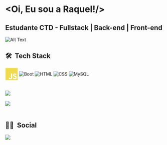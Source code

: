 # <Oi, Eu sou a Raquel!/>

## Estudante CTD - Fullstack | Back-end | Front-end

![Alt Text](https://media2.giphy.com/media/134DVXcD94sOWI/giphy.gif?cid=ecf05e47gve7djlyyeir1gfipiz5ek88w4e7inhjksqhbwfy&rid=giphy.gif&ct=g)

## 🛠 &nbsp;Tech Stack

<div>
<img align="center" alt="Js" height="40" width="40" src="https://raw.githubusercontent.com/devicons/devicon/master/icons/javascript/javascript-plain.svg">
<img align="center" alt="Boot" height="40" width="40" src="https://cdn.jsdelivr.net/gh/devicons/devicon/icons/bootstrap/bootstrap-plain.svg">    
<img align="center" alt="HTML" height="40" width="40" src="https://cdn.jsdelivr.net/gh/devicons/devicon/icons/html5/html5-plain.svg">    
<img align="center" alt="CSS" height="40" width="40" src="https://cdn.jsdelivr.net/gh/devicons/devicon/icons/css3/css3-plain.svg">
<img align="center" alt="MySQL" height="40" width="40" src="https://cdn.jsdelivr.net/gh/devicons/devicon/icons/mysql/mysql-original-wordmark.svg">    
</div>

<br>

<p></p>

<div>
    <a href="https://github.com/Raqfranca">
        <img align="center"
            src="http://github-readme-streak-stats.herokuapp.com?user=Raqfranca&theme=dark&date_format=j%2Fn%5B%2FY%5D" />
    </a>
</div>

<br>
    <img src="https://github-readme-stats.vercel.app/api/top-langs/?username=Raqfranca&theme=dark&title_color=9145B6&text_color=723881"><br><br>
</p>

## 👩‍💻 &nbsp;Social 

<div> 
    <a href="https://www.linkedin.com/in/raquel-o-742925113/" target="_blank"><img src="https://img.shields.io/badge/-LinkedIn-%230077B5?style=for-the-badge&logo=linkedin&logoColor=white" target="_blank"></a> 



